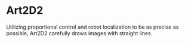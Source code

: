 # Art2D2
Utilizing proportional control and robot localization to be as precise as possible, Art2D2 carefully draws images with straight lines.